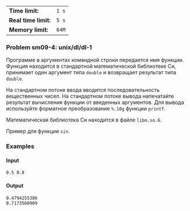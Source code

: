 |                      |       |
|----------------------|-------|
| **Time limit:**      | `1 s` |
| **Real time limit:** | `5 s` |
| **Memory limit:**    | `64M` |


### Problem sm09-4: unix/dl/dl-1

Программе в аргументах командной строки передается имя функции. Функция находится в стандартной
математической библиотеке Си, принимает один аргумент типа `double` и возвращает результат типа
`double`.

На стандартном потоке ввода вводится последовательность вещественных чисел. На стандартном потоке
вывода напечатайте результат вычисления функции от введенных аргументов. Для вывода используйте
форматное преобразование `%.10g` функции `printf`.

Математическая библиотека Си находится в файле `libm.so.6`.

Пример для функции `sin`.

### Examples

#### Input

    
    
    0.5 0.8

#### Output

    
    
    0.4794255386
    0.7173560909

